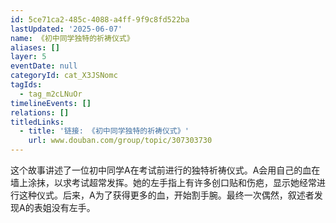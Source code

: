 ```yaml
---
id: 5ce71ca2-485c-4088-a4ff-9f9c8fd522ba
lastUpdated: '2025-06-07'
name: 《初中同学独特的祈祷仪式》
aliases: []
layer: 5
eventDate: null
categoryId: cat_X3JSNomc
tagIds:
  - tag_m2cLNuOr
timelineEvents: []
relations: []
titledLinks:
  - title: '链接: 《初中同学独特的祈祷仪式》'
    url: www.douban.com/group/topic/307303730
---
```

这个故事讲述了一位初中同学A在考试前进行的独特祈祷仪式。A会用自己的血在墙上涂抹，以求考试超常发挥。她的左手指上有许多创口贴和伤疤，显示她经常进行这种仪式。后来，A为了获得更多的血，开始割手腕。最终一次偶然，叙述者发现A的表姐没有左手。
